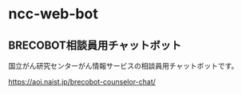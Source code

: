 # ncc-web-bot

## BRECOBOT相談員用チャットボット

国立がん研究センターがん情報サービスの相談員用チャットボットです。

https://aoi.naist.jp/brecobot-counselor-chat/
